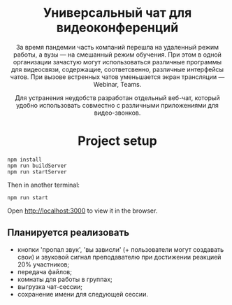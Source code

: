 <h1 align="center">Универсальный чат для видеоконференций</h1>

<p align="center">
За время пандемии часть компаний перешла на удаленный режим работы, а вузы — на смешанный режим обучения. При этом в одной организации зачастую могут использоваться различные программы для видеосвязи, содержащие, соответсвенно, различные интерфейсы чатов. При вызове встренных чатов уменьшается экран трансляции — Webinar, Teams.
</p>

<p align="center">
Для устранения неудобств разработан отдельный веб-чат, который удобно использовать совместно с различными приложениями для видео-звонков.
</p>

<h1 align="center">Project setup</h1>

```
npm install
npm run buildServer
npm run startServer
```

<p>
Then in another terminal:
</p>

```
npm run start
```


Open [http://localhost:3000](http://localhost:3000) to view it in the browser.

## Планируется реализовать 

- кнопки 'пропал звук', 'вы зависли' (+ пользователи могут создавать свои) и звуковой сигнал преподавателю при достижении реакцией 20% участников;
- передача файлов;
- комнаты для работы в группах;
- выгрузка чат-сессии;
- сохранение имени для следующей сессии.
